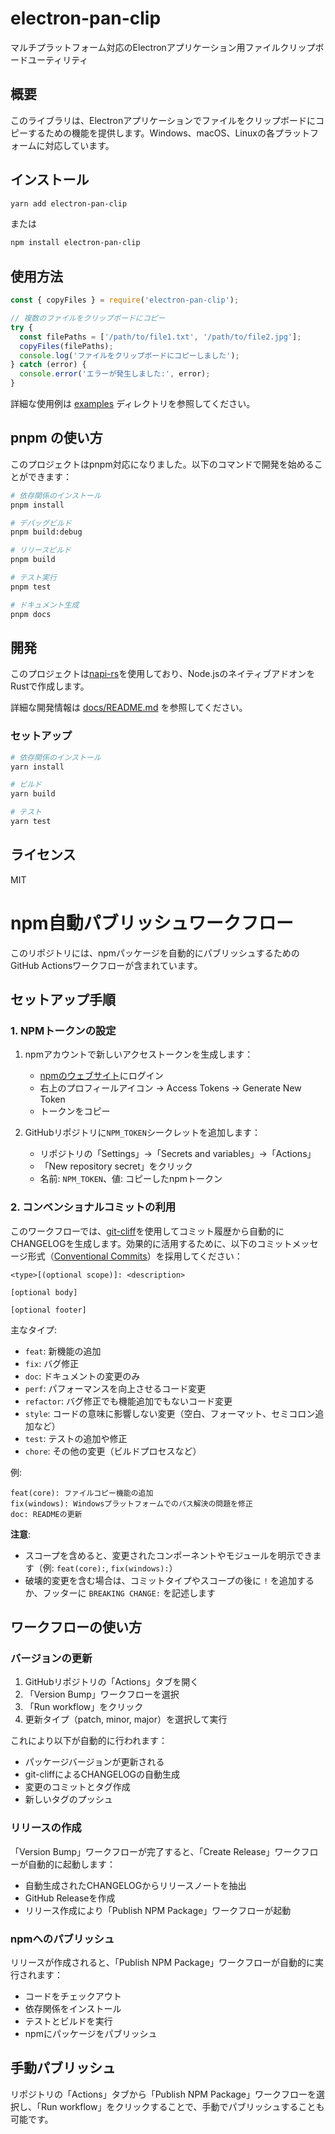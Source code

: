 # electron-pan-clip

マルチプラットフォーム対応のElectronアプリケーション用ファイルクリップボードユーティリティ

## 概要

このライブラリは、Electronアプリケーションでファイルをクリップボードにコピーするための機能を提供します。Windows、macOS、Linuxの各プラットフォームに対応しています。

## インストール

```bash
yarn add electron-pan-clip
```

または

```bash
npm install electron-pan-clip
```

## 使用方法

```javascript
const { copyFiles } = require('electron-pan-clip');

// 複数のファイルをクリップボードにコピー
try {
  const filePaths = ['/path/to/file1.txt', '/path/to/file2.jpg'];
  copyFiles(filePaths);
  console.log('ファイルをクリップボードにコピーしました');
} catch (error) {
  console.error('エラーが発生しました:', error);
}
```

詳細な使用例は [examples](./examples) ディレクトリを参照してください。

## pnpm の使い方

このプロジェクトはpnpm対応になりました。以下のコマンドで開発を始めることができます：

```bash
# 依存関係のインストール
pnpm install

# デバッグビルド
pnpm build:debug

# リリースビルド
pnpm build

# テスト実行
pnpm test

# ドキュメント生成
pnpm docs
```

## 開発

このプロジェクトは[napi-rs](https://napi.rs/)を使用しており、Node.jsのネイティブアドオンをRustで作成します。

詳細な開発情報は [docs/README.md](./docs/README.md) を参照してください。

### セットアップ

```bash
# 依存関係のインストール
yarn install

# ビルド
yarn build

# テスト
yarn test
```

## ライセンス

MIT

# npm自動パブリッシュワークフロー

このリポジトリには、npmパッケージを自動的にパブリッシュするためのGitHub Actionsワークフローが含まれています。

## セットアップ手順

### 1. NPMトークンの設定

1. npmアカウントで新しいアクセストークンを生成します：
   - [npmのウェブサイト](https://www.npmjs.com/)にログイン
   - 右上のプロフィールアイコン → Access Tokens → Generate New Token
   - トークンをコピー

2. GitHubリポジトリに`NPM_TOKEN`シークレットを追加します：
   - リポジトリの「Settings」→「Secrets and variables」→「Actions」
   - 「New repository secret」をクリック
   - 名前: `NPM_TOKEN`、値: コピーしたnpmトークン

### 2. コンベンショナルコミットの利用

このワークフローでは、[git-cliff](https://github.com/orhun/git-cliff)を使用してコミット履歴から自動的にCHANGELOGを生成します。効果的に活用するために、以下のコミットメッセージ形式（[Conventional Commits](https://www.conventionalcommits.org/)）を採用してください：

```
<type>[(optional scope)]: <description>

[optional body]

[optional footer]
```

主なタイプ:
- `feat`: 新機能の追加
- `fix`: バグ修正
- `doc`: ドキュメントの変更のみ
- `perf`: パフォーマンスを向上させるコード変更
- `refactor`: バグ修正でも機能追加でもないコード変更
- `style`: コードの意味に影響しない変更（空白、フォーマット、セミコロン追加など）
- `test`: テストの追加や修正
- `chore`: その他の変更（ビルドプロセスなど）

例:
```
feat(core): ファイルコピー機能の追加
fix(windows): Windowsプラットフォームでのパス解決の問題を修正
doc: READMEの更新
```

**注意**:
- スコープを含めると、変更されたコンポーネントやモジュールを明示できます（例: `feat(core):`, `fix(windows):`）
- 破壊的変更を含む場合は、コミットタイプやスコープの後に `!` を追加するか、フッターに `BREAKING CHANGE:` を記述します

## ワークフローの使い方

### バージョンの更新

1. GitHubリポジトリの「Actions」タブを開く
2. 「Version Bump」ワークフローを選択
3. 「Run workflow」をクリック
4. 更新タイプ（patch, minor, major）を選択して実行

これにより以下が自動的に行われます：
- パッケージバージョンが更新される
- git-cliffによるCHANGELOGの自動生成
- 変更のコミットとタグ作成
- 新しいタグのプッシュ

### リリースの作成

「Version Bump」ワークフローが完了すると、「Create Release」ワークフローが自動的に起動します：
- 自動生成されたCHANGELOGからリリースノートを抽出
- GitHub Releaseを作成
- リリース作成により「Publish NPM Package」ワークフローが起動

### npmへのパブリッシュ

リリースが作成されると、「Publish NPM Package」ワークフローが自動的に実行されます：
- コードをチェックアウト
- 依存関係をインストール
- テストとビルドを実行
- npmにパッケージをパブリッシュ

## 手動パブリッシュ

リポジトリの「Actions」タブから「Publish NPM Package」ワークフローを選択し、「Run workflow」をクリックすることで、手動でパブリッシュすることも可能です。